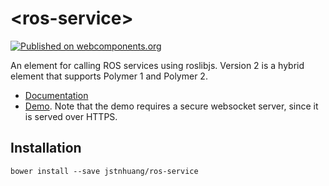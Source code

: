 # \<ros-service\>
[![Published on webcomponents.org](https://img.shields.io/badge/webcomponents.org-published-blue.svg)](https://www.webcomponents.org/element/jstnhuang/ros-service)

An element for calling ROS services using roslibjs.
Version 2 is a hybrid element that supports Polymer 1 and Polymer 2.

- [Documentation](https://www.webcomponents.org/element/jstnhuang/ros-service/elements/ros-service)
- [Demo](https://www.webcomponents.org/element/jstnhuang/ros-service/demo/demo/index.html).
  Note that the demo requires a secure websocket server, since it is served over HTTPS.

## Installation
`bower install --save jstnhuang/ros-service`
